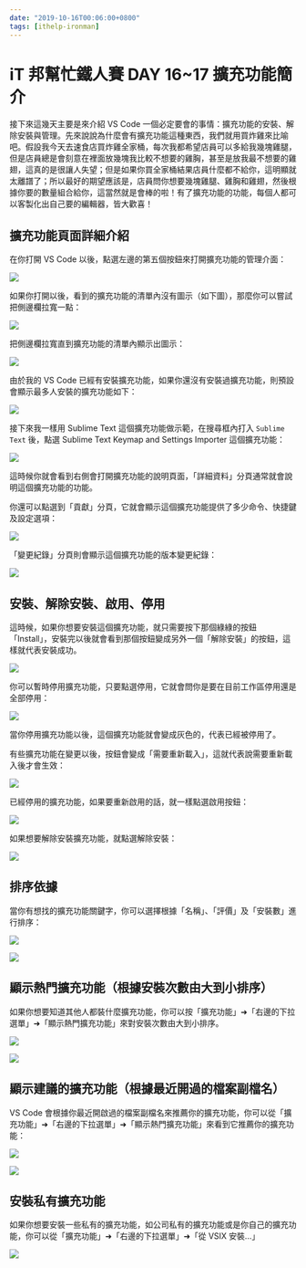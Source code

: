 ```yaml
---
date: "2019-10-16T00:06:00+0800"
tags: [ithelp-ironman]
---
```

# iT 邦幫忙鐵人賽 DAY 16~17 擴充功能簡介

接下來這幾天主要是來介紹 VS Code 一個必定要會的事情：擴充功能的安裝、解除安裝與管理。先來說說為什麼會有擴充功能這種東西，我們就用買炸雞來比喻吧。假設我今天去速食店買炸雞全家桶，每次我都希望店員可以多給我幾塊雞腿，但是店員總是會刻意在裡面放幾塊我比較不想要的雞胸，甚至是放我最不想要的雞翅，這真的是很讓人失望；但是如果你買全家桶結果店員什麼都不給你，這明顯就太離譜了；所以最好的期望應該是，店員問你想要幾塊雞腿、雞胸和雞翅，然後根據你要的數量組合給你，這當然就是會棒的啦！有了擴充功能的功能，每個人都可以客製化出自己要的編輯器，皆大歡喜！

## 擴充功能頁面詳細介紹

在你打開 VS Code 以後，點選左邊的第五個按鈕來打開擴充功能的管理介面：

![](https://i.imgur.com/Hs8uhmi.png)

如果你打開以後，看到的擴充功能的清單內沒有圖示（如下圖），那麼你可以嘗試把側邊欄拉寬一點：

![](https://i.imgur.com/zg1OW8e.png)

把側邊欄拉寬直到擴充功能的清單內顯示出圖示：

![](https://i.imgur.com/Lz30lVR.png)

由於我的 VS Code 已經有安裝擴充功能，如果你還沒有安裝過擴充功能，則預設會顯示最多人安裝的擴充功能如下：

![](https://i.imgur.com/nv26BWA.png)

接下來我一樣用 Sublime Text 這個擴充功能做示範，在搜尋框內打入 `Sublime Text` 後，點選 Sublime Text Keymap and Settings Importer 這個擴充功能：

![](https://i.imgur.com/KOznrbc.png)

這時候你就會看到右側會打開擴充功能的說明頁面，「詳細資料」分頁通常就會說明這個擴充功能的功能。

你還可以點選到「貢獻」分頁，它就會顯示這個擴充功能提供了多少命令、快捷鍵及設定選項：

![](https://i.imgur.com/wdSISul.png)

「變更紀錄」分頁則會顯示這個擴充功能的版本變更紀錄：

![](https://i.imgur.com/bZZmzpe.png)

## 安裝、解除安裝、啟用、停用

這時候，如果你想要安裝這個擴充功能，就只需要按下那個綠綠的按鈕「Install」，安裝完以後就會看到那個按鈕變成另外一個「解除安裝」的按鈕，這樣就代表安裝成功。

![](https://i.imgur.com/9j3bIdJ.png)

你可以暫時停用擴充功能，只要點選停用，它就會問你是要在目前工作區停用還是全部停用：

![](https://i.imgur.com/xTgQd5O.png)

當你停用擴充功能以後，這個擴充功能就會變成灰色的，代表已經被停用了。

有些擴充功能在變更以後，按鈕會變成「需要重新載入」，這就代表說需要重新載入後才會生效：

![](https://i.imgur.com/qjZUhuW.png)

已經停用的擴充功能，如果要重新啟用的話，就一樣點選啟用按鈕：

![](https://i.imgur.com/5bihc3d.png)

如果想要解除安裝擴充功能，就點選解除安裝：

![](https://i.imgur.com/8DTwrkB.png)

## 排序依據

當你有想找的擴充功能關鍵字，你可以選擇根據「名稱」、「評價」及「安裝數」進行排序：

![](https://i.imgur.com/XX4mtAO.png)

![](https://i.imgur.com/mtMXcQA.png)

## 顯示熱門擴充功能（根據安裝次數由大到小排序）

如果你想要知道其他人都裝什麼擴充功能，你可以按「擴充功能」➜「右邊的下拉選單」➜「顯示熱門擴充功能」來對安裝次數由大到小排序。

![](https://i.imgur.com/zWf9RoF.png)

![](https://i.imgur.com/nv26BWA.png)

## 顯示建議的擴充功能（根據最近開過的檔案副檔名）

VS Code 會根據你最近開啟過的檔案副檔名來推薦你的擴充功能，你可以從「擴充功能」➜「右邊的下拉選單」➜「顯示熱門擴充功能」來看到它推薦你的擴充功能：

![](https://i.imgur.com/uOJiIWg.png)

![](https://i.imgur.com/o2wwIfO.png)

## 安裝私有擴充功能

如果你想要安裝一些私有的擴充功能，如公司私有的擴充功能或是你自己的擴充功能，你可以從「擴充功能」➜「右邊的下拉選單」➜「從 VSIX 安裝…」

![](https://i.imgur.com/UJhby7g.png)
